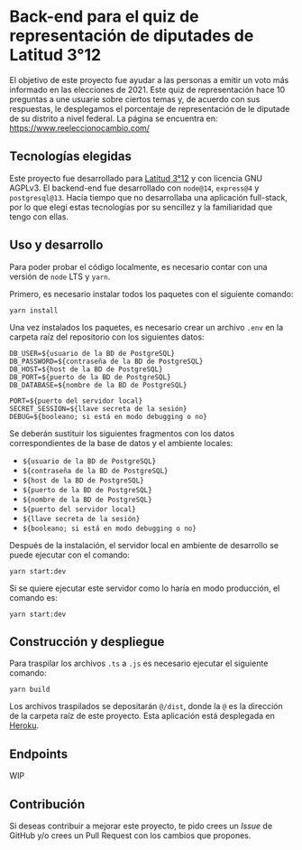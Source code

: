 # Back-end para el quiz de representación de diputades de Latitud 3°12
El objetivo de este proyecto fue ayudar a las personas a emitir un voto más informado en las elecciones de 2021. Este quiz de representación hace 10 preguntas a une usuarie sobre ciertos temas y, de acuerdo con sus respuestas, le desplegamos el porcentaje de representación de le diputade de su distrito a nivel federal. La página se encuentra en: https://www.reeleccionocambio.com/

## Tecnologías elegidas
Este proyecto fue desarrollado para [Latitud 3°12](https://www.latitud312.com/) y con licencia GNU AGPLv3. El backend-end fue desarrollado con `node@14`, `express@4` y `postgresql@13`. Hacía tiempo que no desarrollaba una aplicación full-stack, por lo que elegí estas tecnologías por su sencillez y la familiaridad que tengo con ellas.

## Uso y desarrollo
Para poder probar el código localmente, es necesario contar con una versión de `node` LTS y `yarn`.

Primero, es necesario instalar todos los paquetes con el siguiente comando:
```
yarn install
```
Una vez instalados los paquetes, es necesario crear un archivo `.env` en la carpeta raíz del repositorio con los siguientes datos:
```
DB_USER=${usuario de la BD de PostgreSQL}
DB_PASSWORD=${contraseña de la BD de PostgreSQL}
DB_HOST=${host de la BD de PostgreSQL}
DB_PORT=${puerto de la BD de PostgreSQL}
DB_DATABASE=${nombre de la BD de PostgreSQL}

PORT=${puerto del servidor local}
SECRET_SESSION=${llave secreta de la sesión}
DEBUG=${booleano; si está en modo debugging o no}
```
Se deberán sustituir los siguientes fragmentos con los datos correspondientes de la base de datos y el ambiente locales:
- `${usuario de la BD de PostgreSQL}`
- `${contraseña de la BD de PostgreSQL}`
- `${host de la BD de PostgreSQL}`
- `${puerto de la BD de PostgreSQL}`
- `${nombre de la BD de PostgreSQL}`
- `${puerto del servidor local}`
- `${llave secreta de la sesión}`
- `${booleano; si está en modo debugging o no}`

Después de la instalación, el servidor local en ambiente de desarrollo se puede ejecutar con el comando:
```
yarn start:dev
```
Si se quiere ejecutar este servidor como lo haría en modo producción, el comando es:
```
yarn start:dev
```

## Construcción y despliegue
Para traspilar los archivos `.ts` a `.js` es necesario ejecutar el siguiente comando:
```
yarn build
```
Los archivos traspilados se depositarán `@/dist`, donde la `@` es la dirección de la carpeta raíz de este proyecto. Esta aplicación está desplegada en [Heroku](https://heroku.com).

## Endpoints
WIP

## Contribución
Si deseas contribuir a mejorar este proyecto, te pido crees un *Issue* de GitHub y/o crees un Pull Request con los cambios que propones.

